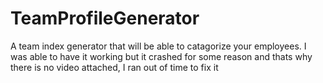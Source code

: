 # TeamProfileGenerator

A team index generator that will be able to catagorize your employees. I was able to have it working but it crashed for some reason and thats why there is no video attached, I ran out of time to fix it
